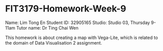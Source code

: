 # FIT3179-Homework-Week-9
Name: Lim Tong En
Student ID: 32905165
Studio: Studio 03, Thursday 9-11am
Tutor name: Dr Ting Chai Wen

This homework is about creating a map with Vega-Lite, which is related to the domain of Data Visualisation 2 assignment.